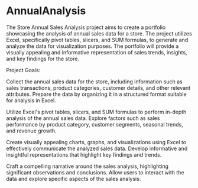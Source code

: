 # AnnualAnalysis
The Store Annual Sales Analysis project aims to create a portfolio showcasing the analysis of annual sales data for a store. The project utilizes Excel, specifically pivot tables, slicers, and SUM formulas, to generate and analyze the data for visualization purposes. The portfolio will provide a visually appealing and informative representation of sales trends, insights, and key findings for the store.

Project Goals:

Collect the annual sales data for the store, including information such as sales transactions, product categories, customer details, and other relevant attributes. Prepare the data by organizing it in a structured format suitable for analysis in Excel.

Utilize Excel's pivot tables, slicers, and SUM formulas to perform in-depth analysis of the annual sales data. Explore factors such as sales performance by product category, customer segments, seasonal trends, and revenue growth.

Create visually appealing charts, graphs, and visualizations using Excel to effectively communicate the analyzed sales data. Develop informative and insightful representations that highlight key findings and trends.

Craft a compelling narrative around the sales analysis, highlighting significant observations and conclusions. Allow users to interact with the data and explore specific aspects of the sales analysis.

